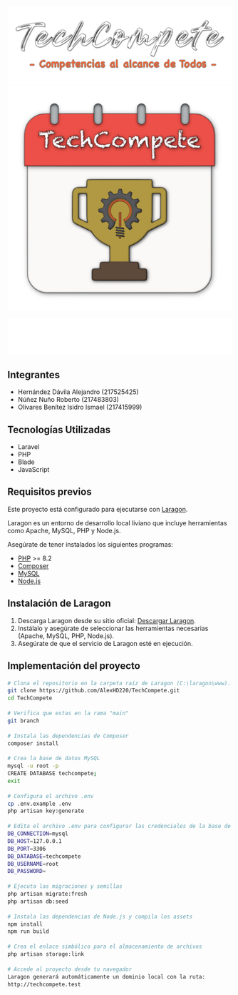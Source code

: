 ![LogoTechCompete](public/dark/img/tsPortada.png)
![LogoTechCompete](public/dark/img/tsLogo.png)


![LogoTechCompete](public/dark/img/logo-cucei-udg.png)

## Integrantes

- Hernández Dávila Alejandro (217525425)
- Núñez Nuño Roberto (217483803)
- Olivares Benítez Isidro Ismael (217415999)

## Tecnologías Utilizadas

- Laravel
- PHP
- Blade
- JavaScript

## Requisitos previos

Este proyecto está configurado para ejecutarse con [Laragon](https://laragon.org/).

Laragon es un entorno de desarrollo local liviano que incluye herramientas como Apache, MySQL, PHP y Node.js.

Asegúrate de tener instalados los siguientes programas:

- [PHP](https://www.php.net/) >= 8.2
- [Composer](https://getcomposer.org/)
- [MySQL](https://www.mysql.com/)
- [Node.js](https://nodejs.org/)

## Instalación de Laragon

1. Descarga Laragon desde su sitio oficial: [Descargar Laragon](https://laragon.org/download/).
2. Instálalo y asegúrate de seleccionar las herramientas necesarias (Apache, MySQL, PHP, Node.js).
3. Asegúrate de que el servicio de Laragon esté en ejecución.

## Implementación del proyecto

```bash
# Clona el repositorio en la carpeta raíz de Laragon (C:\laragon\www).
git clone https://github.com/AlexHD220/TechCompete.git
cd TechCompete

# Verifica que estas en la rama "main"
git branch

# Instala las dependencias de Composer
composer install

# Crea la base de datos MySQL
mysql -u root -p
CREATE DATABASE techcompete;
exit 

# Configura el archivo .env
cp .env.example .env
php artisan key:generate

# Edita el archivo .env para configurar las credenciales de la base de datos de Laragon:
DB_CONNECTION=mysql
DB_HOST=127.0.0.1
DB_PORT=3306
DB_DATABASE=techcompete
DB_USERNAME=root
DB_PASSWORD=

# Ejecuta las migraciones y semillas
php artisan migrate:fresh
php artisan db:seed

# Instala las dependencias de Node.js y compila los assets
npm install
npm run build

# Crea el enlace simbólico para el almacenamiento de archivos
php artisan storage:link

# Accede al proyecto desde tu navegador
Laragon generará automáticamente un dominio local con la ruta:
http://techcompete.test